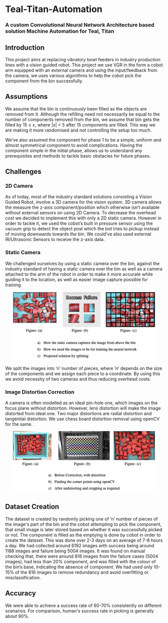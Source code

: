 # Teal-Titan-Automation
### A custom Convolutional Neural Network Architecture based solution Machine Automation for Teal, Titan

## Introduction
This project aims at replacing vibratory bowl feeders in industry production lines with a vision guided robot. This project we use VGR in the form a cobot arm equipped with an external camera and using the input/feedback from the camera, we uses various algorithms to help the cobot pick the component from the bin successfully.

## Assumptions
We assume that the bin is continuously been filled as the objects are removed from it. Although the refilling need not necessarily be equal to the number of components removed from the bin, we assume that bin gets the filled by 15 ± x, where |x| < 5 after 15 components are filled. This way we are making it more randomised and not controlling the setup too much.

We’ve also assumed the component for phase 1 to be a simple, uniform and almost symmetrical component to avoid complications. Having the component simple in the initial phase, allows us to understand any prerequisites and methods to tackle basic obstacles for future phases. 

## Challenges

### 2D Camera
As of today, most of the industry standard solutions consisting a Vision Guided Robot, involve a 3D camera for the vision system. 3D camera allows the measure the z-axis component/position which otherwise isn’t available without external sensors on using 2D Camera. To decrease the overhead cost we decided to implement this with only a 2D static camera. However in order to tackle it, we used the cobot’s built in pressure sensor using the vacuum grip to detect the object post which the bot tries to pickup instead of moving downwards towards the bin. We could’ve also used external IR/Ultrasonic Sensors to receive the z-axis data.

### Static Camera
We challenged ourselves by using a static camera over the bin, against the industry standard of having a static camera over the bin as well as a camera attached to the arm of the robot in order to make it more accurate while guiding it to the location, as well as easier image capture possible for training.

<p align="center">
  <img src=op/1.png />
</p>

We split the images into ’n’ number of pieces, where ’n’ depends on the size of the components and we assign each piece to a coordinate.
By using this we avoid necessity of two cameras and thus reducing overhead costs.

### Image Distortion Correction
A camera is often modelled as an ideal pin-hole one, which images on the focus plane without distortion. However, lens distortion will make the image distorted from ideal one. Two major distortions are radial distortion and tangential distortion. We use chess board distortion removal using openCV for the same.

<p align="center">
  <img src=op/2.png />
</p>

## Dataset Creation

The dataset is created by randomly picking one of ’n’ number of pieces of the image's part of the bin and the cobot attempting to pick the component, that small image is later stored based on whether it was successfully picked or not.
The component is filled as the emptying is done by cobot in order to create the dataset. This was done over 2-3 days on an average of 7-8 hours a day. We had collected around 6192 images with success being around 1188 images and failure being 5004 images.
It was found on manual checking that, there were around 816 images from the failure cases (5004 images), had less than 20% component, and was filled with the colour of the bin’s base, indicating the absence of component. We had used only 10-15% of the 816 images to remove redundancy and avoid overfitting or misclassification.

## Accuracy

We were able to achieve a success rate of 60-70% consistently on different scenarios. For comparison, human's success rate in picking is generally about 90%.

